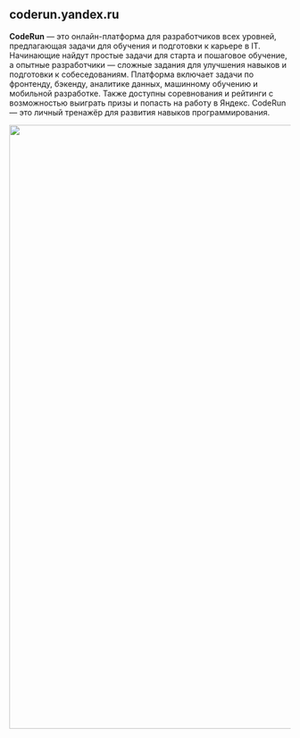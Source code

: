 ##  coderun.yandex.ru 

**CodeRun** — это онлайн-платформа для разработчиков всех уровней, предлагающая задачи для обучения и подготовки к карьере в IT. Начинающие найдут простые задачи для старта и пошаговое обучение, а опытные разработчики — сложные задания для улучшения навыков и подготовки к собеседованиям. Платформа включает задачи по фронтенду, бэкенду, аналитике данных, машинному обучению и мобильной разработке. Также доступны соревнования и рейтинги с возможностью выиграть призы и попасть на работу в Яндекс. CodeRun — это личный тренажёр для развития навыков программирования.


<img src="https://encrypted-tbn0.gstatic.com/images?q=tbn:ANd9GcQKbLPH9H5zdepNauIRb4Gof3KWaruKD5iiSQ&s" width="1920" height="1080">
